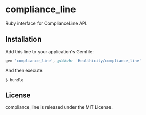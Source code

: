 # compliance_line

Ruby interface for ComplianceLine API.

## Installation
Add this line to your application's Gemfile:

```ruby
gem 'compliance_line', github: 'Healthicity/compliance_line'
```

And then execute:
    
    $ bundle

## License

compliance_line is released under the MIT License.
